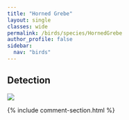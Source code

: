 ```yaml
---
title: "Horned Grebe"
layout: single
classes: wide
permalink: /birds/species/HornedGrebe
author_profile: false
sidebar:
  nav: "birds"
---
```


<h2>Detection</h2>

<a href="https://beallen.github.io/DevelopmentWebsite/assets/images/birds/HornedGrebe/det.jpg">
<img src="https://beallen.github.io/DevelopmentWebsite/assets/images/birds/HornedGrebe/det.jpg">
</a>

{% include comment-section.html %}
